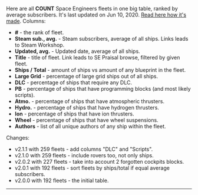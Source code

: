 Here are all __COUNT__ Space Engineers fleets in one big table, ranked by average subscribers. It's last updated on Jun 10, 2020. [Read here how it's made](./fleets-how). Columns:
- **#** - the rank of fleet.
- **Steam sub., avg.** - Steam subscribers, average of all ships. Links leads to Steam Workshop.
- **Updated, avg.** - Updated date, average of all ships.
- **Title** - title of fleet. Link leads to SE Praisal browse, filtered by given fleet.
- **Ships / Total** - amount of ships vs amount of any blueprint in the fleet.
- **Large Grid** - percentage of large grid ships out of all ships.
- **DLC** - percentage of ships that require any DLC.
- **PB** - percentage of ships that have programming blocks (and most likely scripts).
- **Atmo.** - percentage of ships that have atmospheric thrusters.
- **Hydro.** - percentage of ships that have hydrogen thrusters.
- **Ion** - percentage of ships that have ion thrusters.
- **Wheel** - percentage of ships that have wheel suspensions.
- **Authors** - list of all unique authors of any ship within the fleet.

Changes:
- v2.1.1 with 259 fleets - add columns "DLC" and "Scripts".
- v2.1.0 with 259 fleets - include rovers too, not only ships.
- v2.0.2 with 227 fleets - take into account 2 forgotten cockpits blocks.
- v2.0.1 with 192 fleets - sort fleets by ships/total if equal average subscribers.
- v2.0.0 with 192 fleets - the initial table.

****
